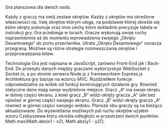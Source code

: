 Gra planszowa dla dwóch osób.

Każdy z graczy ma swój zestaw okrętów. Każdy z okrętów ma określone właściwości np. listę okrętów którym ulega, na podstawie której określa się które okręty pokonuje oraz inne cechy które dokładnie precyzuje tabela w instrukcji gry.
Gra przebiega w turach. Gracze wykonują swoje ruchy naprzemiennie aż do momentu wprowadzenia swojego „Okrętu Desantowego“ do portu przeciwnika. Utrata „Okrętu Desantowego“ oznacza przegraną. Możliwe są różne strategie rozmieszczania okrętów i przeprowadzania bitew.

Technologia
Gra jest napisana w JavaScript, zarówno Front-End jak i Back-End. Do przesyłu danych między graczami wykorzystuje WebSocket z Socket.io, a po stronie serwera Node.js z frameworkiem Express.js
Architektura gry bazuje na wzorcu MVC. Rozdzieliłem funkcje odpowiedzialne za widok od funkcji kontrolujących działanie gry. Również statyczne dane mają swoje wydzielone miejsce.
Gracz „A“ ma swoje okrętu w dolnej części ekranu, z kolei gracz „B“ widzi okręty gracza „A" (ale bez opisów) w górnej części swojego ekranu. Gracz „B“ widzi okręty gracza „A“ również w górnej części swojego widoku.
Plansze obu graczy są na bieżąco aktualizowane.
Do wyświetlania możliwych pól ruchu okrętów użyłem wzoru Czebyszewa który określa odległość w przestrzeni dwóch punktów: Math.max(Math.abs(x1 - x2), Math.abs(y1 - y2));


